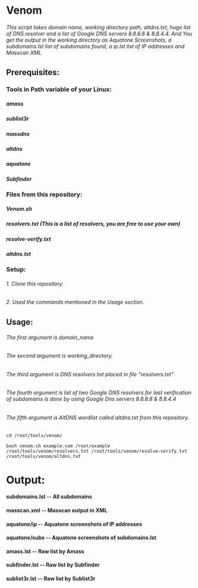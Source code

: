 # Venom
###### This script takes domain name, working directory path, altdns.txt, huge list of DNS resolver and a list of Google DNS servers 8.8.8.8 & 8.8.4.4. And You get the output in the working directory as Aquatone Screenshots, a subdomains.lst list of subdomains found, a ip.lst list of IP addresses and Masscan XML
## Prerequisites:
### Tools in Path variable of your Linux:
##### amass
##### sublist3r
##### massdns
##### altdns
##### aquatone
##### Subfinder

### Files from this repository:
##### Venom.sh
##### resolvers.txt (This is a list of resolvers, you are free to use your own)
##### resolve-verify.txt
##### altdns.txt


### Setup:
###### 1. Clone this repository.
###### 2. Used the commands mentioned in the Usage section.

## Usage:
###### The first argument is domain_name
###### The second argument is working_directory.
###### The third argument is DNS resolvers list placed in file "resolvers.txt"
###### The fourth argument is list of two Google DNS resolvers for last verification of subdomains is done by using Google Dns servers 8.8.8.8 & 8.8.4.4
###### The fifth argument is AltDNS wordlist called altdns.txt from this repository.
```
cd /root/tools/venom/

bash venom.sh example.com /root/example /root/tools/venom/resolvers.txt /root/tools/venom/resolve-verify.txt /root/tools/venom/altdns.txt
```



# Output:
#### subdomains.lst -- All subdomains
#### masscan.xml -- Masscan output in XML
#### aquatone/ip -- Aquatone screenshots of IP addresses
#### aquatone/subs -- Aquatone screenshots of subdomains.lst
#### amass.lst -- Raw list by Amass
#### subfinder.lst -- Raw list by Subfinder
#### sublist3r.lst -- Raw list by Sublist3r
